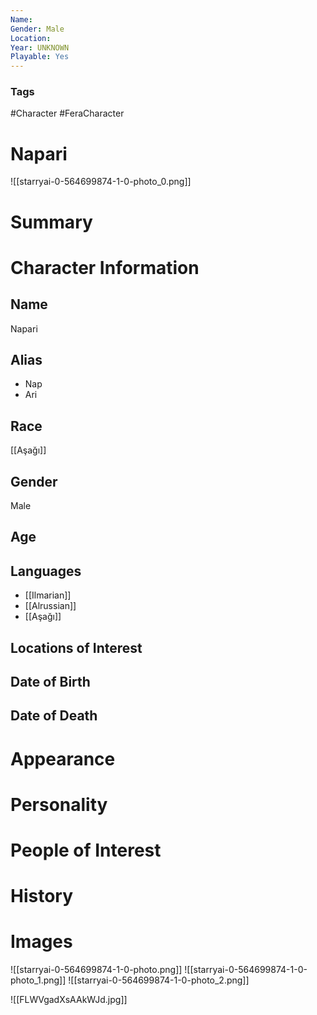 ```yaml
---
Name: 
Gender: Male
Location: 
Year: UNKNOWN
Playable: Yes
---
```


### Tags
#Character #FeraCharacter 

# Napari
![[starryai-0-564699874-1-0-photo_0.png]]

# Summary


# Character Information

## Name
Napari

## Alias
- Nap
- Ari

## Race
[[Aşağı]]

## Gender
Male

## Age

## Languages
- [[Ilmarian]]
- [[Alrussian]]
- [[Aşağı]]

## Locations of Interest

## Date of Birth

## Date of Death

# Appearance

# Personality

# People of Interest

# History

# Images
![[starryai-0-564699874-1-0-photo.png]]
![[starryai-0-564699874-1-0-photo_1.png]]
![[starryai-0-564699874-1-0-photo_2.png]]



![[FLWVgadXsAAkWJd.jpg]]

